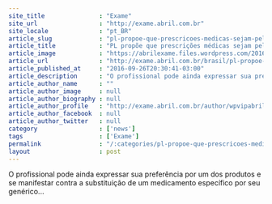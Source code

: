 ```yaml
---
site_title               : "Exame"
site_url                 : "http://exame.abril.com.br"
site_locale              : "pt_BR"
article_slug             : "pl-propoe-que-prescricoes-medicas-sejam-pelo-principio-ativo"
article_title            : "PL propõe que prescrições médicas sejam pelo princípio ativo"
article_image            : "https://abrilexame.files.wordpress.com/2016/09/size_960_16_9_pilulas-de-remedio12.jpg?quality=70&strip=all&w=960"
article_url              : "http://exame.abril.com.br/brasil/pl-propoe-que-prescricoes-medicas-sejam-pelo-principio-ativo/"
article_published_at     : "2016-09-26T20:30:41-03:00"
article_description      : "O profissional pode ainda expressar sua preferência por um dos produtos e se manifestar contra a substituição de um medicamento específico por seu genérico..."
article_author_name      : ""
article_author_image     : null
article_author_biography : null
article_author_profile   : "http://exame.abril.com.br/author/wpvipabril/"
article_author_facebook  : null
article_author_twitter   : null
category                 : ['news']
tags                     : ['Exame']
permalink                : "/:categories/pl-propoe-que-prescricoes-medicas-sejam-pelo-principio-ativo/"
layout                   : post
---
```


O profissional pode ainda expressar sua preferência por um dos produtos e se manifestar contra a substituição de um medicamento específico por seu genérico...
